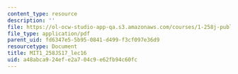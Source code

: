 ```yaml
---
content_type: resource
description: ''
file: https://ol-ocw-studio-app-qa.s3.amazonaws.com/courses/1-258j-public-transportation-systems-spring-2017/a48abca924efe2a704c9e62fb94c60fc_MIT1_258JS17_lec16.pdf
file_type: application/pdf
parent_uid: fd6347e5-5b95-0841-d499-f3cf097e36d9
resourcetype: Document
title: MIT1_258JS17_lec16
uid: a48abca9-24ef-e2a7-04c9-e62fb94c60fc
---
```

